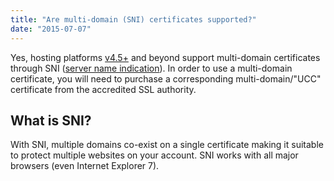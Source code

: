 ```yaml
---
title: "Are multi-domain (SNI) certificates supported?"
date: "2015-07-07"
---
```


Yes, hosting platforms [v4.5+](https://kb.apiscp.com/platform/determining-platform-version/) and beyond support multi-domain certificates through SNI ([server name indication](https://en.wikipedia.org/wiki/Server_Name_Indication)). In order to use a multi-domain certificate, you will need to purchase a corresponding multi-domain/"UCC" certificate from the accredited SSL authority.

## What is SNI?

With SNI, multiple domains co-exist on a single certificate making it suitable to protect multiple websites on your account. SNI works with all major browsers (even Internet Explorer 7).
